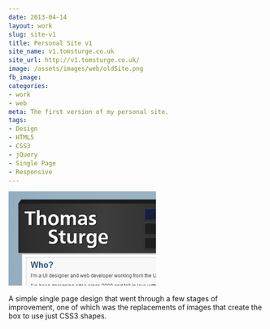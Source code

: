 ```yaml
---
date: 2013-04-14
layout: work
slug: site-v1
title: Personal Site v1
site_name: v1.tomsturge.co.uk
site_url: http://v1.tomsturge.co.uk/
image: /assets/images/web/oldSite.png
fb_image: 
categories:
- work
- web
meta: The first version of my personal site.
tags: 
- Design
- HTML5
- CSS3
- jQuery
- Single Page
- Responsive
---
```


![Personal Site v1](/assets/images/web/oldSite.png)

A simple single page design that went through a few stages of improvement, one of which was the replacements of images that create the box to use just CSS3 shapes.